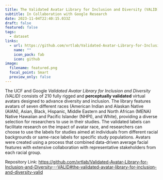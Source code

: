 ```yaml
---
title: The Validated Avatar Library for Inclusion and Diversity (VALID)
subtitle: In Collaboration with Google Research
date: 2023-11-04T22:40:15.033Z
draft: false
featured: false
tags:
  - dataset
links:
  - url: https://github.com/xrtlab/Validated-Avatar-Library-for-Inclusion-and-Diversity---VALID#the-validated-avatar-library-for-inclusion-and-diversity-valid
    name: ""
    icon_pack: fab
    icon: github
image:
  filename: featured.png
  focal_point: Smart
  preview_only: false
---
```

The UCF and Google *Validated Avatar Library for Inclusion and Diversity (VALID)* consists of 210 fully rigged and **perceptually validated** virtual avatars designed to advance diversity and inclusion. The library features avatars of seven different races (American Indian and Alaskan Native (AIAN), Asian, Black, Hispanic, Middle Eastern and North African (MENA) Native Hawaiian and Pacific Islander (NHPI), and White), providing a diverse selection for researchers to use in their studies. The validated labels can facilitate research on the impact of avatar race, and researchers can choose to use the labels for studies aimed at individuals from different racial backgrounds or same-race labels for specific study populations. Avatars were created using a process that combined data-driven average facial features with extensive collaboration with representative stakeholders from each racial group.

Repository Link: <https://github.com/xrtlab/Validated-Avatar-Library-for-Inclusion-and-Diversity---VALID#the-validated-avatar-library-for-inclusion-and-diversity-valid>